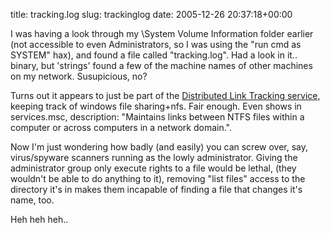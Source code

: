 title: tracking.log
slug: trackinglog
date: 2005-12-26 20:37:18+00:00

I was having a look through my \System Volume Information folder earlier (not accessible to even Administrators, so I was using the "run cmd as SYSTEM" hax), and found a file called "tracking.log". Had a look in it.. binary, but 'strings' found a few of the machine names of other machines on my network. Susupicious, no?

Turns out it appears to just be part of the <a href="http://www.microsoft.com/resources/documentation/Windows/XP/all/reskit/en-us/prkc_fil_ngyp.asp">Distributed Link Tracking service</a>, keeping track of windows file sharing+nfs. Fair enough. Even shows in services.msc, description: "Maintains links between NTFS files within a computer or across computers in a network domain.".

Now I'm just wondering how badly (and easily) you can screw over, say, virus/spyware scanners running as the lowly administrator. Giving the administrator group only execute rights to a file would be lethal, (they wouldn't be able to do anything to it), removing "list files" access to the directory it's in makes them incapable of finding a file that changes it's name, too.

Heh heh heh..